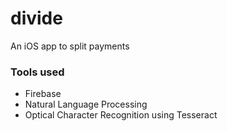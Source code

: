 # divide
An iOS app to split payments

### Tools used
- Firebase
- Natural Language Processing
- Optical Character Recognition using Tesseract
